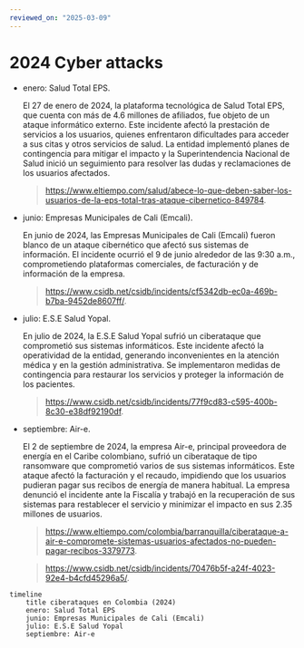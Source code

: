 ```yaml
---
reviewed_on: "2025-03-09"
---
```


# 2024 Cyber attacks

- enero: Salud Total EPS.

	El $27$ de enero de $2024$, la plataforma tecnológica de Salud Total EPS, que cuenta con más de $4.6$ millones de afiliados, fue objeto de un ataque informático externo. Este incidente afectó la prestación de servicios a los usuarios, quienes enfrentaron dificultades para acceder a sus citas y otros servicios de salud. La entidad implementó planes de contingencia para mitigar el impacto y la Superintendencia Nacional de Salud inició un seguimiento para resolver las dudas y reclamaciones de los usuarios afectados.

	> <https://www.eltiempo.com/salud/abece-lo-que-deben-saber-los-usuarios-de-la-eps-total-tras-ataque-cibernetico-849784>.

- junio: Empresas Municipales de Cali (Emcali).

	En junio de $2024$, las Empresas Municipales de Cali (Emcali) fueron blanco de un ataque cibernético que afectó sus sistemas de información. El incidente ocurrió el $9$ de junio alrededor de las 9:30 a.m., comprometiendo plataformas comerciales, de facturación y de información de la empresa.

	> <https://www.csidb.net/csidb/incidents/cf5342db-ec0a-469b-b7ba-9452de8607ff/>.

- julio: E.S.E Salud Yopal.

	En julio de $2024$, la E.S.E Salud Yopal sufrió un ciberataque que comprometió sus sistemas informáticos. Este incidente afectó la operatividad de la entidad, generando inconvenientes en la atención médica y en la gestión administrativa. Se implementaron medidas de contingencia para restaurar los servicios y proteger la información de los pacientes.

	> <https://www.csidb.net/csidb/incidents/77f9cd83-c595-400b-8c30-e38df92190df>.

- septiembre: Air-e.

	El $2$ de septiembre de $2024$, la empresa Air-e, principal proveedora de energía en el Caribe colombiano, sufrió un ciberataque de tipo ransomware que comprometió varios de sus sistemas informáticos. Este ataque afectó la facturación y el recaudo, impidiendo que los usuarios pudieran pagar sus recibos de energía de manera habitual. La empresa denunció el incidente ante la Fiscalía y trabajó en la recuperación de sus sistemas para restablecer el servicio y minimizar el impacto en sus $2.35$ millones de usuarios.

	> <https://www.eltiempo.com/colombia/barranquilla/ciberataque-a-air-e-compromete-sistemas-usuarios-afectados-no-pueden-pagar-recibos-3379773>.

	> <https://www.csidb.net/csidb/incidents/70476b5f-a24f-4023-92e4-b4cfd45296a5/>.

```mermaid
timeline
	title ciberataques en Colombia (2024)
	enero: Salud Total EPS
	junio: Empresas Municipales de Cali (Emcali)
	julio: E.S.E Salud Yopal
	septiembre: Air-e
```
